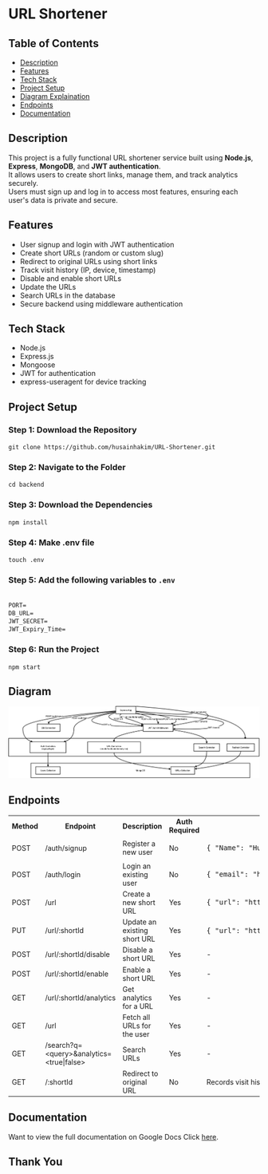 <h1>URL Shortener</h1>

<h2>Table of Contents</h2>
<ul>
  <li><a href="#description">Description</a></li>
  <li><a href="#features">Features</a></li>
  <li><a href="#tech-stack">Tech Stack</a></li>
  <li><a href="#project-setup">Project Setup</a></li>
  <li><a href="#diagram">Diagram Explaination</a></li>
  <li><a href="#endpoints">Endpoints</a></li>
  <li><a href="#documentation">Documentation</a></li>
</ul>

<h2 id="description">Description</h2>
<p>
This project is a fully functional URL shortener service built using <b>Node.js</b>, <b>Express</b>, <b>MongoDB</b>, and <b>JWT authentication</b>.<br>
It allows users to create short links, manage them, and track analytics securely.<br>
Users must sign up and log in to access most features, ensuring each user's data is private and secure.
</p>

<h2 id="features">Features</h2>
<ul>
  <li>User signup and login with JWT authentication</li>
  <li>Create short URLs (random or custom slug)</li>
  <li>Redirect to original URLs using short links</li>
  <li>Track visit history (IP, device, timestamp)</li>
  <li>Disable and enable short URLs</li>
  <li>Update the URLs</li>
  <li>Search URLs in the database</li>
  <li>Secure backend using middleware authentication</li>
</ul>

<h2 id="tech-stack">Tech Stack</h2>
<ul>
  <li>Node.js</li>
  <li>Express.js</li>
  <li>Mongoose</li>
  <li>JWT for authentication</li>
  <li>express-useragent for device tracking</li>
</ul>

<h2 id="project-setup">Project Setup</h2>

<h3>Step 1: Download the Repository</h3>
<pre><code>git clone https://github.com/husainhakim/URL-Shortener.git</code></pre>

<h3>Step 2: Navigate to the Folder</h3>
<pre><code>cd backend</code></pre>

<h3>Step 3: Download the Dependencies</h3>
<pre><code>npm install</code></pre>

<h3>Step 4: Make .env file</h3>
<pre><code>touch .env</code></pre>

<h3>Step 5: Add the following variables to <code>.env</code></h3>
<pre><code>
PORT=
DB_URL= 
JWT_SECRET=
JWT_Expiry_Time=
</code></pre>

<h3>Step 6: Run the Project</h3>
<pre><code>npm start</code></pre>

<h2 id="diagram">Diagram</h2>
<p align="center">
  <img src="URL_Shortener.png" alt="URL Shortener Diagram" width="1000">
</p>

<h2 id="endpoints">Endpoints</h2>

<table>
  <tr>
    <th>Method</th>
    <th>Endpoint</th>
    <th>Description</th>
    <th>Auth Required</th>
    <th>Request Body / Notes</th>
  </tr>
  <tr>
    <td>POST</td>
    <td>/auth/signup</td>
    <td>Register a new user</td>
    <td>No</td>
    <td><pre>{ "Name": "Husain Hakim", "email": "husain@gmail.com", "password": "husain@1234" }</pre></td>
  </tr>
  <tr>
    <td>POST</td>
    <td>/auth/login</td>
    <td>Login an existing user</td>
    <td>No</td>
    <td><pre>{ "email": "husain@gmail.com", "password": "husain@1234" }</pre></td>
  </tr>
  <tr>
    <td>POST</td>
    <td>/url</td>
    <td>Create a new short URL</td>
    <td>Yes</td>
    <td><pre>{ "url": "https://www.google.com", "customSlug": "google" }</pre></td>
  </tr>
  <tr>
    <td>PUT</td>
    <td>/url/:shortId</td>
    <td>Update an existing short URL</td>
    <td>Yes</td>
    <td><pre>{ "url": "https://www.example.com", "customSlug": "newslug" }</pre></td>
  </tr>
  <tr>
    <td>POST</td>
    <td>/url/:shortId/disable</td>
    <td>Disable a short URL</td>
    <td>Yes</td>
    <td>-</td>
  </tr>
  <tr>
    <td>POST</td>
    <td>/url/:shortId/enable</td>
    <td>Enable a short URL</td>
    <td>Yes</td>
    <td>-</td>
  </tr>
  <tr>
    <td>GET</td>
    <td>/url/:shortId/analytics</td>
    <td>Get analytics for a URL</td>
    <td>Yes</td>
    <td>-</td>
  </tr>
  <tr>
    <td>GET</td>
    <td>/url</td>
    <td>Fetch all URLs for the user</td>
    <td>Yes</td>
    <td>-</td>
  </tr>
  <tr>
    <td>GET</td>
    <td>/search?q=&lt;query&gt;&analytics=&lt;true|false&gt;</td>
    <td>Search URLs</td>
    <td>Yes</td>
    <td>-</td>
  </tr>
  <tr>
    <td>GET</td>
    <td>/:shortId</td>
    <td>Redirect to original URL</td>
    <td>No</td>
    <td>Records visit history</td>
  </tr>
</table>

<h2 id="documentation">Documentation</h2>
<p>
 Want to view the full documentation on Google Docs Click <a href="https://docs.google.com/document/d/1cc1gW_QO2sfVe7tN0NbxcEdrXDNactshy4GMEYIvUrM/edit?usp=sharing" target="_blank">here</a>.
</p>

<h2 >Thank You</h2>
